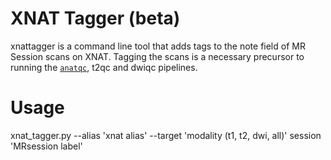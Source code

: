 # XNAT Tagger (beta)
xnattagger is a command line tool that adds tags to the note field of MR Session scans on XNAT. Tagging the 
scans is a necessary precursor to running the [`anatqc`](https://github.com/harvard-nrg/anatqc), t2qc and dwiqc pipelines.


# Usage

xnat_tagger.py --alias 'xnat alias' --target 'modality (t1, t2, dwi, all)' session 'MRsession label'
